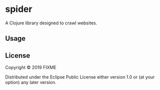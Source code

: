 # spider

A Clojure library designed to crawl websites.

## Usage


## License

Copyright © 2019 FIXME

Distributed under the Eclipse Public License either version 1.0 or (at
your option) any later version.
